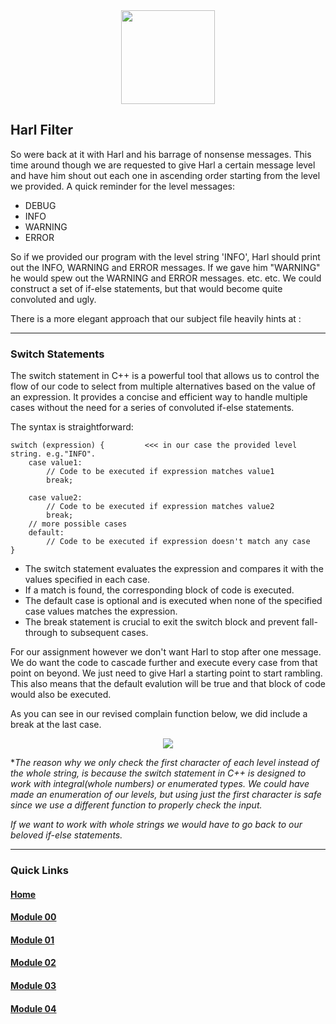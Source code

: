 <div align=center>
    <img src="https://cdn.jsdelivr.net/gh/devicons/devicon/icons/cplusplus/cplusplus-original.svg" width="150" height="150" />
</div>

## Harl Filter
So were back at it with Harl and his barrage of nonsense messages. This time around though we are requested to give Harl a certain message level and have him shout out each one in ascending order starting from the level we provided.
A quick reminder for the level messages:
- DEBUG
- INFO
- WARNING
- ERROR

So if we provided our program with the level string 'INFO', Harl should print out the INFO, WARNING and ERROR messages. If we gave him "WARNING" he would spew out the WARNING and ERROR messages. etc. etc.
We could construct a set of if-else statements, but that would become quite convoluted and ugly.  

There is a more elegant approach that our subject file heavily hints at :

---

### Switch Statements
The switch statement in C++ is a powerful tool that allows us to control the flow of our code to select from multiple alternatives based on the value of an expression. It provides a concise and efficient way to handle multiple cases without the need for a series of convoluted if-else statements.  

The syntax is straightforward:

```
switch (expression) {         <<< in our case the provided level string. e.g."INFO".
    case value1:
        // Code to be executed if expression matches value1
        break;

    case value2:
        // Code to be executed if expression matches value2
        break;
    // more possible cases
    default:
        // Code to be executed if expression doesn't match any case
}
```
- The switch statement evaluates the expression and compares it with the values specified in each case.
- If a match is found, the corresponding block of code is executed.
- The default case is optional and is executed when none of the specified case values matches the expression.
- The break statement is crucial to exit the switch block and prevent fall-through to subsequent cases.

For our assignment however we don't want Harl to stop after one message. We do want the code to cascade further and execute every case from that point on beyond. We just need to give Harl a starting point to start rambling.
This also means that the default evalution will be true and that block of code would also be executed.
  
As you can see in our revised complain function below, we did include a break at the last case.

<div align="center">
  <img src="https://i.imgur.com/w0Hum2X.png">
</div>

**The reason why we only check the first character of each level instead of the whole string, is because the switch statement in C++ is designed to work with integral(whole numbers) or enumerated types. We could have made an enumeration of our levels, but using just the first character is safe since we use a different function to properly check the input.*  

*If we want to work with whole strings we would have to go back to our beloved if-else statements.*

---
### Quick Links  

#### [Home](https://github.com/arommers/CPP_Modules)
#### [Module 00](https://github.com/arommers/CPP_Modules/tree/master/00)

#### [Module 01](https://github.com/arommers/CPP_Modules/tree/master/01)

#### [Module 02](https://github.com/arommers/CPP_Modules/tree/master/02)

#### [Module 03](https://github.com/arommers/CPP_Modules/tree/master/03)

#### [Module 04](https://github.com/arommers/CPP_Modules/tree/master/04)
